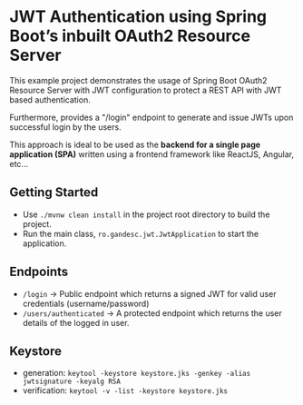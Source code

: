 # JWT Authentication using Spring Boot’s inbuilt OAuth2 Resource Server

This example project demonstrates the usage of Spring Boot OAuth2 Resource Server
with JWT configuration to protect a REST API with JWT based authentication.

Furthermore, provides a "/login" endpoint to generate and issue JWTs upon
successful login by the users.

This approach is ideal to be used as the 
**backend for a single page application (SPA)** written using a frontend framework like
ReactJS, Angular, etc...

## Getting Started

- Use `./mvnw clean install` in the project root directory to build the project. 
- Run the main class, `ro.gandesc.jwt.JwtApplication` to start the application.

## Endpoints

- `/login` -> Public endpoint which returns a signed JWT for valid user credentials (username/password)
- `/users/authenticated` -> A protected endpoint which returns the user details of the logged in user.

## Keystore

- generation: `keytool -keystore keystore.jks -genkey -alias jwtsignature -keyalg RSA`
- verification: `keytool -v -list -keystore keystore.jks`